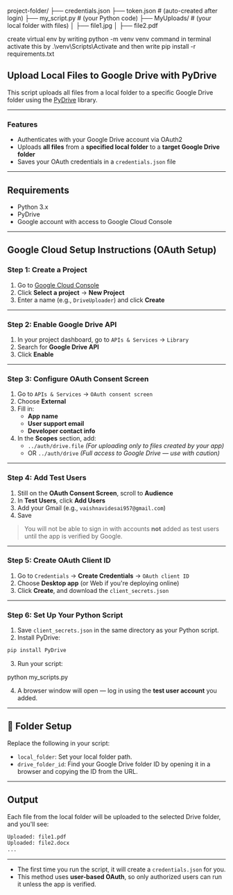 project-folder/
├── credentials.json
├── token.json         # (auto-created after login)
├── my_script.py       # (your Python code)
├── MyUploads/         # (your local folder with files)
│   ├── file1.jpg
│   ├── file2.pdf

create virtual env by writing  python -m venv venv command in terminal 
activate this by .\venv\Scripts\Activate
and then write pip install -r requirements.txt

## Upload Local Files to Google Drive with PyDrive

This script uploads all files from a local folder to a specific Google Drive folder using the [PyDrive](https://pythonhosted.org/PyDrive/) library.

---

### Features

- Authenticates with your Google Drive account via OAuth2
- Uploads **all files** from a **specified local folder** to a **target Google Drive folder**
- Saves your OAuth credentials in a `credentials.json` file

---

## Requirements

- Python 3.x
- PyDrive
- Google account with access to Google Cloud Console

---

## Google Cloud Setup Instructions (OAuth Setup)

### Step 1: Create a Project
1. Go to [Google Cloud Console](https://console.cloud.google.com/)
2. Click **Select a project** → **New Project**
3. Enter a name (e.g., `DriveUploader`) and click **Create**

---

### Step 2: Enable Google Drive API
1. In your project dashboard, go to `APIs & Services` → `Library`
2. Search for **Google Drive API**
3. Click **Enable**

---

### Step 3: Configure OAuth Consent Screen
1. Go to `APIs & Services` → `OAuth consent screen`
2. Choose **External**
3. Fill in:
   - **App name**
   - **User support email**
   - **Developer contact info**
4. In the **Scopes** section, add:
   - `../auth/drive.file` *(For uploading only to files created by your app)*
   - OR `../auth/drive` *(Full access to Google Drive — use with caution)*

---

### Step 4: Add Test Users
1. Still on the **OAuth Consent Screen**, scroll to **Audience**
2. In **Test Users**, click **Add Users**
3. Add your Gmail (e.g., `vaishnavidesai957@gmail.com`)
4. Save

> You will not be able to sign in with accounts **not** added as test users until the app is verified by Google.

---

### Step 5: Create OAuth Client ID
1. Go to `Credentials` → **Create Credentials** → `OAuth client ID`
2. Choose **Desktop app** (or Web if you're deploying online)
3. Click **Create**, and download the `client_secrets.json`

---

###  Step 6: Set Up Your Python Script

1. Save `client_secrets.json` in the same directory as your Python script.
2. Install PyDrive:

```bash
pip install PyDrive
```

3. Run your script:


python my_scripts.py


4. A browser window will open — log in using the **test user account** you added.

---

## 📁 Folder Setup

Replace the following in your script:
- `local_folder`: Set your local folder path.
- `drive_folder_id`: Find your Google Drive folder ID by opening it in a browser and copying the ID from the URL.

---

## Output

Each file from the local folder will be uploaded to the selected Drive folder, and you'll see:

```bash
Uploaded: file1.pdf
Uploaded: file2.docx
...
```

---


- The first time you run the script, it will create a `credentials.json` for you.
- This method uses **user-based OAuth**, so only authorized users can run it unless the app is verified.

